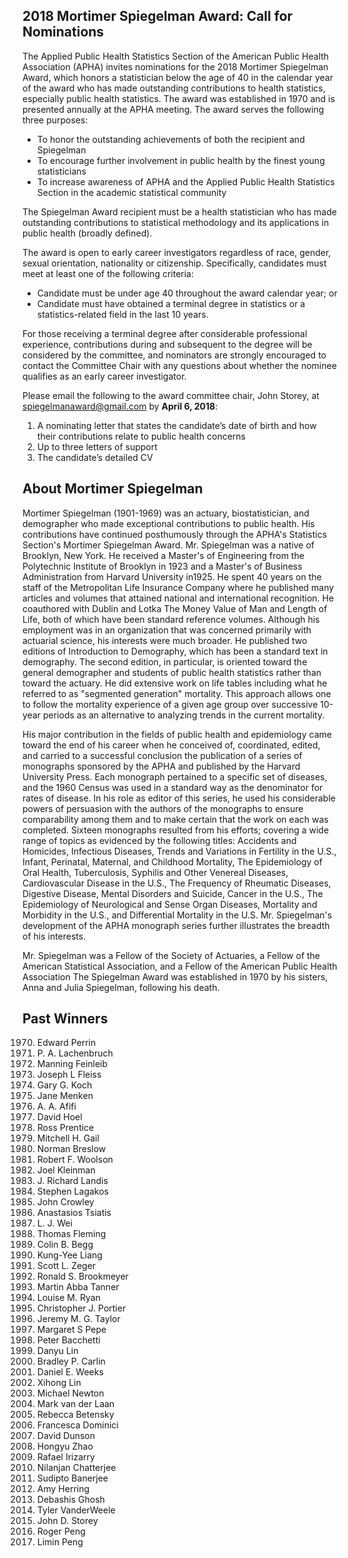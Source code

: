 ## 2018 Mortimer Spiegelman Award: Call for Nominations
 
The Applied Public Health Statistics Section of the American Public Health Association (APHA) invites nominations for the 2018 Mortimer Spiegelman Award, which honors a statistician below the age of 40 in the calendar year of the award who has made outstanding contributions to health statistics, especially public health statistics. The award was established in 1970 and is presented annually at the APHA meeting. The award serves the following three purposes:

- To honor the outstanding achievements of both the recipient and Spiegelman
- To encourage further involvement in public health by the finest young statisticians
- To increase awareness of APHA and the Applied Public Health Statistics Section in the academic statistical community
 
The Spiegelman Award recipient must be a health statistician who has made outstanding contributions to statistical methodology and its applications in public health (broadly defined).
 
The award is open to early career investigators regardless of race, gender, sexual orientation, nationality or citizenship. Specifically, candidates must meet at least one of the following criteria:

- Candidate must be under age 40 throughout the award calendar year; or
- Candidate must have obtained a terminal degree in statistics or a statistics-related field in the last 10 years.
 
For those receiving a terminal degree after considerable professional experience, contributions during and subsequent to the degree will be considered by the committee, and nominators are strongly encouraged to contact the Committee Chair with any questions about whether the nominee qualifies as an early career investigator.
 
Please email the following to the award committee chair, John Storey, at spiegelmanaward@gmail.com by **April 6, 2018**:

1. A nominating letter that states the candidate’s date of birth and how their contributions relate to public health concerns
2. Up to three letters of support
3. The candidate’s detailed CV

## About Mortimer Spiegelman

Mortimer Spiegelman (1901-1969) was an actuary, biostatistician, and demographer who made exceptional contributions to public health. His contributions have continued posthumously through the APHA's Statistics Section's Mortimer Spiegelman Award.
Mr. Spiegelman was a native of Brooklyn, New York. He received a Master's of Engineering from the Polytechnic Institute of Brooklyn in 1923 and a Master's of Business Administration from Harvard University in1925. He spent 40 years on the staff of the Metropolitan Life Insurance Company where he published many articles and volumes that attained national and international recognition. He coauthored with Dublin and Lotka The Money Value of Man and Length of Life, both of which have been standard reference volumes.   Although his employment was in an organization that was concerned primarily with actuarial science, his interests were much broader.  He published two editions of Introduction to Demography, which has been a standard text in demography.  The second edition, in particular, is oriented toward the general demographer and students of public health statistics rather than toward the actuary. He did extensive work on life tables including what he referred to as "segmented generation" mortality.  This approach allows one to follow the mortality experience of a given age group over successive 10-year periods as an alternative to analyzing trends in the current mortality.

His major contribution in the fields of public health and epidemiology came toward the end of his career when he conceived of, coordinated, edited, and carried to a successful conclusion the publication of a series of monographs sponsored by the APHA and published by the Harvard University Press. Each monograph pertained to a specific set of diseases, and the 1960 Census was used in a standard way as the denominator for rates of disease. In his role as editor of this series, he used his considerable powers of persuasion with the authors of the monographs to ensure comparability among them and to make certain that the work on each was completed.   Sixteen monographs resulted from his efforts; covering a wide range of topics as evidenced by the following titles: Accidents and Homicides, Infectious Diseases, Trends and Variations in Fertility in the U.S., Infant, Perinatal, Maternal, and Childhood Mortality, The Epidemiology of Oral Health, Tuberculosis, Syphilis and Other Venereal Diseases, Cardiovascular Disease in the U.S., The Frequency of Rheumatic Diseases, Digestive Disease, Mental Disorders and Suicide, Cancer in the U.S., The Epidemiology of Neurological and Sense Organ Diseases, Mortality and Morbidity in the U.S., and Differential Mortality in the U.S.  Mr. Spiegelman's development of the APHA monograph series further illustrates the breadth of his interests.  

Mr. Spiegelman was a Fellow of the Society of Actuaries, a Fellow of the American Statistical Association, and a Fellow of the American Public Health Association
The Spiegelman Award was established in 1970 by his sisters, Anna and Julia Spiegelman, following his death. 

## Past Winners

1970. Edward Perrin
1971. P. A. Lachenbruch
1972. Manning Feinleib
1973. Joseph L Fleiss
1974. Gary G. Koch
1975. Jane Menken
1976. A. A. Afifi
1977. David Hoel
1978. Ross Prentice
1979. Mitchell H. Gail
1980. Norman Breslow 
1981. Robert F. Woolson
1982. Joel Kleinman
1983. J. Richard Landis
1984. Stephen Lagakos
1985. John Crowley
1986. Anastasios Tsiatis
1987. L. J. Wei
1988. Thomas Fleming
1989. Colin B. Begg
1990. Kung-Yee Liang
1991. Scott L. Zeger
1992. Ronald S. Brookmeyer
1993. Martin Abba Tanner
1994. Louise M. Ryan
1995. Christopher J. Portier
1996. Jeremy M. G. Taylor
1997. Margaret S Pepe
1998. Peter Bacchetti
1999. Danyu Lin
2000. Bradley P. Carlin
2001. Daniel E. Weeks
2002. Xihong Lin
2003. Michael Newton
2004. Mark van der Laan
2005. Rebecca Betensky
2006. Francesca Dominici
2007. David Dunson
2008. Hongyu Zhao
2009. Rafael Irizarry
2010. Nilanjan Chatterjee
2011. Sudipto Banerjee
2012. Amy Herring
2013. Debashis Ghosh
2014. Tyler VanderWeele
2015. John D. Storey
2016. Roger Peng
2017. Limin Peng



